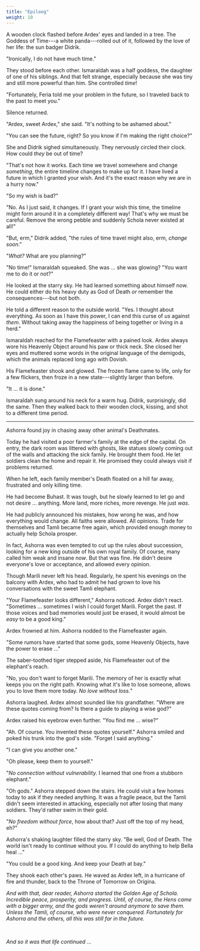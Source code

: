 ```yaml
---
title: "Epiloog"
weight: 10
---
```

A wooden clock flashed before Ardex' eyes and landed in a tree. The Goddess of Time---a white panda---rolled out of it, followed by the love of her life: the sun badger Didrik.

"Ironically, I do not have much time."

They stood before each other. Ismaraldah was a half goddess, the daughter of one of his siblings. And that felt strange, especially because she was tiny and still more powerful than him. She controlled _time_!

"Fortunately, Feria told me your problem in the future, so I traveled back to the past to meet you."

Silence returned.

"Ardex, sweet Ardex," she said. "It's nothing to be ashamed about."

"You can see the future, right? So you know if I'm making the right choice?"

She and Didrik sighed simultaneously. They nervously circled their clock. How could _they_ be out of time?

"That's not how it works. Each time we travel somewhere and change _something_, the entire timeline changes to make up for it. I have lived a future in which I granted your wish. And it's the exact reason why we are in a hurry now."

"So my wish is bad?"

"No. As I just said, it changes. If I grant your wish this time, the timeline might form around it in a completely different way! That's why we must be careful. Remove the wrong pebble and suddenly Schola never existed at all!"

"But, erm," Didrik added, "the rules of time travel might also, erm, _change soon_."

"_What?_ What are you planning?"

"No time!" Ismaraldah squeaked. She was ... she was glowing? "You want me to do it or not?"

He looked at the starry sky. He had learned something about himself now. He could either do his heavy duty as God of Death _or_ remember the consequences---but not both.

He told a different reason to the outside world. "Yes. I thought about everything. As soon as I have this power, I can end this curse of _us_ against _them_. Without taking away the happiness of being together or living in a herd."

Ismaraldah reached for the Flamefeaster with a pained look. Ardex always wore his Heavenly Object around his paw or thick neck. She closed her eyes and muttered some words in the original language of the demigods, which the animals replaced long ago with Dovish.

His Flamefeaster shook and glowed. The frozen flame came to life, only for a few flickers, then froze in a new state---slightly larger than before.

"It ... it is done."

Ismaraldah sung around his neck for a warm hug. Didrik, surprisingly, did the same. Then they walked back to their wooden clock, kissing, and shot to a different time period.

___

Ashorra found joy in chasing away other animal's Deathmates.

Today he had visited a poor farmer's family at the edge of the capital. On entry, the dark room was littered with ghosts, like statues slowly coming out of the walls and attacking the sick family. He brought them food. He let soldiers clean the home and repair it. He promised they could always visit if problems returned.

When he left, each family member's Death floated on a hill far away, frustrated and only killing time.

He had become Buhast. It was tough, but he slowly learned to let go and not desire ... anything. More land, more riches, more revenge. He just _was_.

He had publicly announced his mistakes, how wrong he was, and how everything would change. All faiths were allowed. All opinions. Trade for themselves and Tamli became free again, which provided enough money to actually help Schola prosper. 

In fact, Ashorra was even tempted to cut up the rules about succession, looking for a new king outside of his own royal family. Of course, many called him weak and insane _now_. But that was fine. He didn't desire everyone's love or acceptance, and allowed every opinion.

Though Marili never left his head. Regularly, he spent his evenings on the balcony with Ardex, who had to admit he had grown to love his conversations with the sweet Tamli elephant.

"Your Flamefeaster looks different," Ashorra noticed. Ardex didn't react. "Sometimes ... sometimes I wish I could forget Marili. Forget the past. If those voices and bad memories would just be erased, it would almost be _easy_ to be a good king."

Ardex frowned at him. Ashorra nodded to the Flamefeaster again.

"Some rumors have started that some gods, some Heavenly Objects, have the power to erase ..."

The saber-toothed tiger stepped aside, his Flamefeaster out of the elephant's reach.

"No, you don't want to forget Marili. The memory of her is exactly what keeps you on the right path. Knowing what it's like to lose someone, allows you to love them more today. _No love without loss._"

Ashorra laughed. Ardex almost sounded like his grandfather. "Where are these quotes coming from? Is there a guide to playing a wise god?"

Ardex raised his eyebrow even further. "You find me ... wise?"

"Ah. Of course. You invented these quotes yourself." Ashorra smiled and poked his trunk into the god's side. "Forget I said anything."

"I can give you another one."

"Oh please, keep them to yourself."

"_No connection without vulnerability._ I learned that one from a stubborn elephant."

"Oh gods." Ashorra stepped down the stairs. He could visit a few homes today to ask if they needed anything. It was a fragile peace, but the Tamli didn't seem interested in attacking, especially not after losing that many soldiers. They'd rather swim in their gold.

"_No freedom without force_, how about that? Just off the top of my head, eh?"

Ashorra's shaking laughter filled the starry sky. "Be well, God of Death. The world isn't ready to continue without you. If I could do anything to help Bella heal ..."

"You could be a good king. And keep your Death at bay."

They shook each other's paws. He waved as Ardex left, in a hurricane of fire and thunder, back to the Throne of Tomorrow on Origina.

_And with that, dear reader, Ashorra started the Golden Age of Schola. Incredible peace, prosperity, and progress. Until, of course, the Hens came with a bigger army, and the gods weren't around anymore to save them. Unless the Tamli, of course, who were never conquered. Fortunately for Ashorra and the others, all this was still far in the future._

&nbsp;

_And so it was that life continued ..._